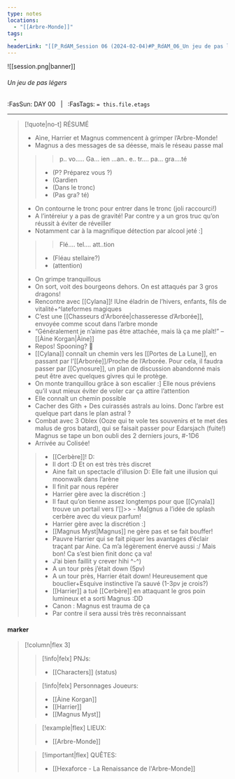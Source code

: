 ```yaml
---
type: notes
locations:
  - "[[Arbre-Monde]]"
tags:
  - 
headerLink: "[[P_RdAM_Session 06 (2024-02-04)#P_RdAM_06_Un jeu de pas légers]]"
---
```


![[session.png|banner]]
###### Un jeu de pas légers
<span class="sub2">:FasSun: DAY 00 &nbsp; | &nbsp; :FasTags: `= this.file.etags`</span>
___

> [!quote|no-t] RÉSUMÉ
>- Aìne, Harrier et Magnus commencent à grimper l’Arbre-Monde!
> - Magnus a des messages de sa déesse, mais le réseau passe mal
>>> p.. vo.....
>>> Ga... ien
>>> ...an.. e.. tr....
>>> pa... gra....té
>> - (P? Préparez vous ?)
>> - (Gardien
>> - (Dans le tronc)
>> - (Pas gra? té)
> - On contourne le tronc pour entrer dans le tronc (joli raccourci!)
> - A l’intéreiur y a pas de gravité! Par contre y a un gros truc qu’on réussit à éviter de réveiller
> - Notamment car à la magnifique détection par alcool jeté :]
>>> Flé.... tel....
>>> att..tion 
>> - (Fléau stellaire?)
>> - (attention)
> - On grimpe tranquillous
> - On sort, voit des bourgeons dehors. On est attaqués par 3 gros dragons!
> - Rencontre avec [[Cylana]]! IUne éladrin de l’hivers, enfants, fils de vitalité+^lateformes magiques
> - C’est une [[Chasseurs d'Arborée|chasseresse d’Arborée]], envoyée comme scout dans l’arbre monde
> - “Généralement je n’aime pas être attachée, mais là ça me plaît!” – [[Àine Korgan|Àine]]
> - Repos! Spooning? 🥺
> - [[Cylana]] connaît un chemin vers les [[Portes de La Lune]], en passant par l’[[Arborée]]/Proche de l’Arborée. Pour cela, il faudra passer par [[Cynosure]], un plan de discussion abandonné mais peut être avec quelques givres qui le protège. 
> - On monte tranquillou grâce à son escalier :] Elle nous préviens qu’il vaut mieux éviter de voler car ça attire l’attention
> - Elle connaît un chemin possible
> - Cacher des Gith + Des cuirassés astrals au loins. Donc l’arbre est quelque part dans le plan astral ?
> - Combat avec 3 Oblex (Ooze qui te vole tes souvenirs et te met des malus de gros batard), qui se faisait passer pour Edarsjach (fuite!) Magnus se tape un bon oubli des 2 derniers jours, #-1D6
> - Arrivée au Colisée!
>> - [[Cerbère]]! D:
>> - Il dort :D Et on est très très discret
>> - Aine fait un spectacle d’illusion D: Elle fait une illusion qui moonwalk dans l’arène
>> - Il finit par nous repérer
>> - Harrier gère avec la discrétion :] 
>> - Il faut qu’on tienne assez longtemps pour que [[Cynala]] trouve un portail vers l’[]>> - Ma[gnus a l’idée de splash cerbère avec du vieux parfum! 
>> - Harrier gère avec la discrétion :] 
>> - [[Magnus Myst|Magnus]] ne gère pas et se fait bouffer!
>> - Pauvre Harrier qui se fait piquer les avantages d’éclair traçant par Aine. Ca m’a légèrement énervé aussi :/ Mais bon! Ca s’est bien finit donc ça va!
>> - J’ai bien faillit y crever hihi ^-^)
>> - A un tour près j’était down (5pv)
>> - A un tour près, Harrier était down! Heureusement que bouclier+Esquive instinctive l’a sauvé (1-3pv je crois?)
>> - [[Harrier]] a tué [[Cerbère]] en attaquant le gros poin lumineux et a sorti Magnus :DD 
>> - Canon : Magnus est trauma de ça
>> - Par contre il sera aussi très très reconnaissant 


#### marker
> [!column|flex 3]
>> [!info|felx] PNJs:
>> - [[Characters]] (status)
>
>> [!info|felx] Personnages Joueurs:
>> - [[Àine Korgan]]
>> - [[Harrier]]
>> - [[Magnus Myst]]
>
>> [!example|flex] LIEUX:
>> - [[Arbre-Monde]]
>
>> [!important|flex] QUÊTES:
>> - [[Hexaforce - La Renaissance de l'Arbre-Monde]]
